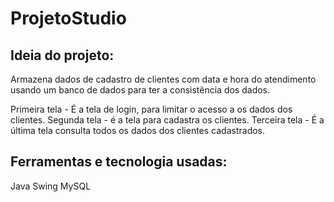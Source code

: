 # ProjetoStudio
## Ideia do projeto:
  Armazena dados de cadastro de clientes com data e hora do atendimento usando um banco de dados para ter a consistência dos dados.

  Primeira tela - É a tela de login, para limitar o acesso a os dados dos clientes.
  Segunda tela - é a tela para cadastra os clientes.
  Terceira tela - É a última tela consulta todos os dados dos clientes cadastrados.


## Ferramentas e tecnologia usadas:
  Java Swing
  MySQL
